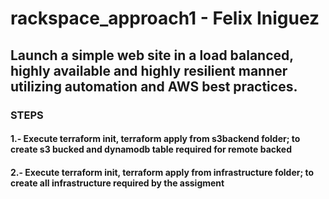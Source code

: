 # rackspace_approach1 - Felix Iniguez
## Launch a simple web site in a load balanced, highly available and highly resilient manner utilizing automation and AWS best practices.

### **STEPS**
#### **1.-** Execute terraform init, terraform apply from s3backend folder; to create s3 bucked and dynamodb table required for remote backed
#### **2.-** Execute terraform init, terraform apply from infrastructure folder; to create all infrastructure required by the assigment
